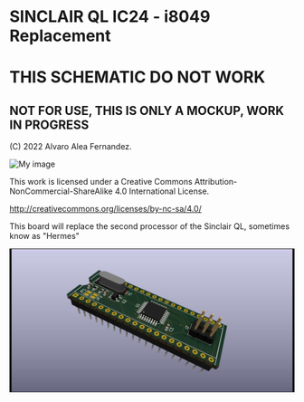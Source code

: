 # SINCLAIR QL IC24 - i8049 Replacement

# THIS SCHEMATIC DO NOT WORK
## NOT FOR USE, THIS IS ONLY A MOCKUP, WORK IN PROGRESS

(C) 2022 Alvaro Alea Fernandez.

![My image](https://i.creativecommons.org/l/by-nc-sa/4.0/88x31.png)

This work is licensed under a Creative Commons Attribution-NonCommercial-ShareAlike 4.0 International License.

http://creativecommons.org/licenses/by-nc-sa/4.0/

This board will replace the second processor of the Sinclair QL, sometimes know as "Hermes"

![My image](QL_IC24.jpg) 


